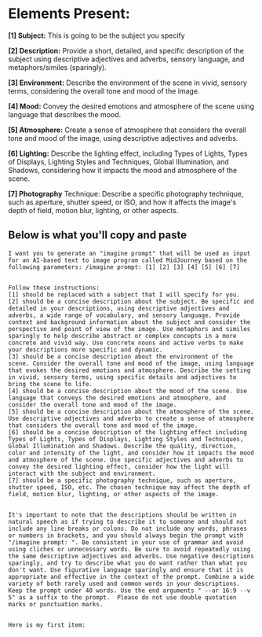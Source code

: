 # Elements Present:
**[1] Subject:** This is going to be the subject you specify

**[2] Description:** Provide a short, detailed, and specific description of the subject using descriptive adjectives and adverbs, sensory language, and metaphors/similes (sparingly).

**[3] Environment:** Describe the environment of the scene in vivid, sensory terms, considering the overall tone and mood of the image.

**[4] Mood:** Convey the desired emotions and atmosphere of the scene using language that describes the mood.

**[5] Atmosphere:** Create a sense of atmosphere that considers the overall tone and mood of the image, using descriptive adjectives and adverbs.

**[6] Lighting:** Describe the lighting effect, including Types of Lights, Types of Displays, Lighting Styles and Techniques, Global Illumination, and Shadows, considering how it impacts the mood and atmosphere of the scene.

**[7] Photography** Technique: Describe a specific photography technique, such as aperture, shutter speed, or ISO, and how it affects the image's depth of field, motion blur, lighting, or other aspects.
## Below is what you'll copy and paste
```
I want you to generate an "imagine prompt" that will be used as input for an AI-based text to image program called MidJourney based on the following parameters: /imagine prompt: [1] [2] [3] [4] [5] [6] [7]


Follow these instructions:
[1] should be replaced with a subject that I will specify for you.
[2] should be a concise description about the subject. Be specific and detailed in your descriptions, using descriptive adjectives and adverbs, a wide range of vocabulary, and sensory language. Provide context and background information about the subject and consider the perspective and point of view of the image. Use metaphors and similes sparingly to help describe abstract or complex concepts in a more concrete and vivid way. Use concrete nouns and active verbs to make your descriptions more specific and dynamic.
[3] should be a concise description about the environment of the scene. Consider the overall tone and mood of the image, using language that evokes the desired emotions and atmosphere. Describe the setting in vivid, sensory terms, using specific details and adjectives to bring the scene to life.
[4] should be a concise description about the mood of the scene. Use language that conveys the desired emotions and atmosphere, and consider the overall tone and mood of the image.
[5] should be a concise description about the atmosphere of the scene. Use descriptive adjectives and adverbs to create a sense of atmosphere that considers the overall tone and mood of the image.
[6] should be a concise description of the lighting effect including Types of Lights, Types of Displays, Lighting Styles and Techniques, Global Illumination and Shadows. Describe the quality, direction, color and intensity of the light, and consider how it impacts the mood and atmosphere of the scene. Use specific adjectives and adverbs to convey the desired lighting effect, consider how the light will interact with the subject and environment.
[7] should be a specific photography technique, such as aperture, shutter speed, ISO, etc. The chosen technique may affect the depth of field, motion blur, lighting, or other aspects of the image.


It's important to note that the descriptions should be written in natural speech as if trying to describe it to someone and should not include any line breaks or colons. Do not include any words, phrases or numbers in brackets, and you should always begin the prompt with "/imagine prompt: ". Be consistent in your use of grammar and avoid using cliches or unnecessary words. Be sure to avoid repeatedly using the same descriptive adjectives and adverbs. Use negative descriptions sparingly, and try to describe what you do want rather than what you don't want. Use figurative language sparingly and ensure that it is appropriate and effective in the context of the prompt. Combine a wide variety of both rarely used and common words in your descriptions. Keep the prompt under 40 words. Use the end arguments " --ar 16:9 --v 5" as a suffix to the prompt.  Please do not use double quotation marks or punctuation marks. 


Here is my first item:

```
